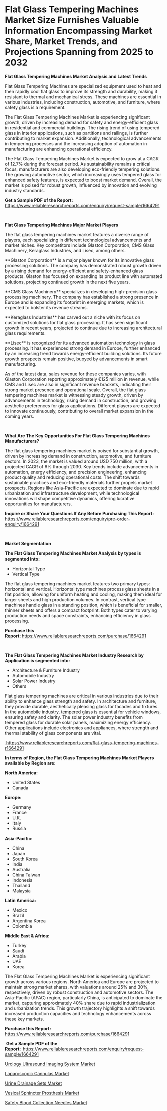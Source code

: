 <p><h1>Flat Glass Tempering Machines Market Size Furnishes Valuable Information Encompassing Market Share, Market Trends, and Projections Spanning from 2025 to 2032</h1></p><p><strong>Flat Glass Tempering Machines Market Analysis and Latest Trends</strong></p>
<p><p>Flat Glass Tempering Machines are specialized equipment used to heat and then rapidly cool flat glass to improve its strength and durability, making it resistant to thermal and mechanical stress. These machines are essential in various industries, including construction, automotive, and furniture, where safety glass is a requirement. </p><p>The Flat Glass Tempering Machines Market is experiencing significant growth, driven by increasing demand for safety and energy-efficient glass in residential and commercial buildings. The rising trend of using tempered glass in interior applications, such as partitions and railings, is further contributing to market expansion. Additionally, technological advancements in tempering processes and the increasing adoption of automation in manufacturing are enhancing operational efficiency. </p><p>The Flat Glass Tempering Machines Market is expected to grow at a CAGR of 12.7% during the forecast period. As sustainability remains a critical focus, manufacturers are also developing eco-friendly tempering solutions. The growing automotive sector, which increasingly uses tempered glass for enhanced safety features, is expected to boost market demand. Overall, the market is poised for robust growth, influenced by innovation and evolving industry standards.</p></p>
<p><strong>Get a Sample PDF of the Report:&nbsp;</strong> <a href="https://www.reliableresearchreports.com/enquiry/request-sample/1664291?utm_campaign=117&utm_medium=2&utm_source=Github&utm_content=ia&utm_term=23032025&utm_id=flat-glass-tempering-machines">https://www.reliableresearchreports.com/enquiry/request-sample/1664291</a></p>
<p>&nbsp;</p>
<p><strong>Flat Glass Tempering Machines Major Market Players</strong></p>
<p><p>The flat glass tempering machines market features a diverse range of players, each specializing in different technological advancements and market niches. Key competitors include Glaston Corporation, CMS Glass Machinery, Keraglass Industries, and Lisec, among others.</p><p>**Glaston Corporation** is a major player known for its innovative glass processing solutions. The company has demonstrated robust growth driven by a rising demand for energy-efficient and safety-enhanced glass products. Glaston has focused on expanding its product line with automated solutions, projecting continued growth in the next five years.</p><p>**CMS Glass Machinery** specializes in developing high-precision glass processing machinery. The company has established a strong presence in Europe and is expanding its footprint in emerging markets, which is expected to bolster its revenue streams.</p><p>**Keraglass Industries** has carved out a niche with its focus on customized solutions for flat glass processing. It has seen significant growth in recent years, projected to continue due to increasing architectural glass requirements.</p><p>**Lisec** is recognized for its advanced automation technology in glass processing. It has experienced strong demand in Europe, further enhanced by an increasing trend towards energy-efficient building solutions. Its future growth prospects remain positive, buoyed by advancements in smart manufacturing.</p><p>As of the latest data, sales revenue for these companies varies, with Glaston Corporation reporting approximately €125 million in revenue, while CMS and Lisec are also in significant revenue brackets, indicating their strong market presence and operational scale. Overall, the flat glass tempering machines market is witnessing steady growth, driven by advancements in technology, rising demand in construction, and growing aesthetic preferences for glass applications. Different players are expected to innovate continuously, contributing to overall market expansion in the coming years.</p></p>
<p>&nbsp;</p>
<p><strong>What Are The Key Opportunities For Flat Glass Tempering Machines Manufacturers?</strong></p>
<p><p>The flat glass tempering machines market is poised for substantial growth, driven by increasing demand in construction, automotive, and furniture sectors. In 2023, the market is valued around USD 750 million, with a projected CAGR of 6% through 2030. Key trends include advancements in automation, energy efficiency, and precision engineering, enhancing product quality and reducing operational costs. The shift towards sustainable practices and eco-friendly materials further propels market prospects. Regions like Asia-Pacific are expected to dominate due to rapid urbanization and infrastructure development, while technological innovations will shape competitive dynamics, offering lucrative opportunities for manufacturers.</p></p>
<p><strong>Inquire or Share Your Questions If Any Before Purchasing This Report:</strong> <a href="https://www.reliableresearchreports.com/enquiry/pre-order-enquiry/1664291?utm_campaign=117&utm_medium=2&utm_source=Github&utm_content=ia&utm_term=23032025&utm_id=flat-glass-tempering-machines">https://www.reliableresearchreports.com/enquiry/pre-order-enquiry/1664291</a></p>
<p>&nbsp;</p>
<p><strong>Market Segmentation</strong></p>
<p><strong>The Flat Glass Tempering Machines Market Analysis by types is segmented into:</strong></p>
<p><ul><li>Horizontal Type</li><li>Vertical Type</li></ul></p>
<p><p>The flat glass tempering machines market features two primary types: horizontal and vertical. Horizontal type machines process glass sheets in a flat position, allowing for uniform heating and cooling, making them ideal for larger sheets and high production volumes. In contrast, vertical type machines handle glass in a standing position, which is beneficial for smaller, thinner sheets and offers a compact footprint. Both types cater to varying production needs and space constraints, enhancing efficiency in glass processing.</p></p>
<p><strong>Purchase this Report:&nbsp;</strong><a href="https://www.reliableresearchreports.com/purchase/1664291?utm_campaign=117&utm_medium=2&utm_source=Github&utm_content=ia&utm_term=23032025&utm_id=flat-glass-tempering-machines">https://www.reliableresearchreports.com/purchase/1664291</a></p>
<p>&nbsp;</p>
<p><strong>The Flat Glass Tempering Machines Market Industry Research by Application is segmented into:</strong></p>
<p><ul><li>Architecture & Furniture Industry</li><li>Automobile Industry</li><li>Solar Power Industry</li><li>Others</li></ul></p>
<p><p>Flat glass tempering machines are critical in various industries due to their ability to enhance glass strength and safety. In architecture and furniture, they provide durable, aesthetically pleasing glass for facades and fixtures. In the automobile industry, tempered glass is essential for vehicle windows, ensuring safety and clarity. The solar power industry benefits from tempered glass for durable solar panels, maximizing energy efficiency. Other applications include electronics and appliances, where strength and thermal stability of glass components are vital.</p></p>
<p><a href="https://www.reliableresearchreports.com/flat-glass-tempering-machines-r1664291?utm_campaign=117&utm_medium=2&utm_source=Github&utm_content=ia&utm_term=23032025&utm_id=flat-glass-tempering-machines">&nbsp;https://www.reliableresearchreports.com/flat-glass-tempering-machines-r1664291</a></p>
<p><strong>In terms of Region, the Flat Glass Tempering Machines Market Players available by Region are:</strong></p>
<p>
    <p> <strong> North America: </strong>
        <ul>
            <li>United States</li>
            <li>Canada</li>
        </ul>
        </p> 
    <p> <strong> Europe: </strong>
        <ul>
            <li>Germany</li>
            <li>France</li>
            <li>U.K.</li>
            <li>Italy</li>
            <li>Russia</li>
        </ul>
        </p> 
    <p> <strong> Asia-Pacific: </strong>
        <ul>
            <li>China</li>
            <li>Japan</li>
            <li>South Korea</li>
            <li>India</li>
            <li>Australia</li>
            <li>China Taiwan</li>
            <li>Indonesia</li>
            <li>Thailand</li>
            <li>Malaysia</li>
        </ul>
        </p> 
    <p> <strong> Latin America: </strong>
        <ul>
            <li>Mexico</li>
            <li>Brazil</li>
            <li>Argentina Korea</li>
            <li>Colombia</li>
        </ul>
        </p> 
    <p> <strong> Middle East & Africa: </strong>
        <ul>
            <li>Turkey</li>
            <li>Saudi</li>
            <li>Arabia</li>
            <li>UAE</li>
            <li>Korea</li>
        </ul>
    </p>
    </p>
<p><p>The Flat Glass Tempering Machines Market is experiencing significant growth across various regions. North America and Europe are projected to maintain strong market shares, with valuations around 25% and 30%, respectively, driven by robust construction and automotive sectors. The Asia-Pacific (APAC) region, particularly China, is anticipated to dominate the market, capturing approximately 40% share due to rapid industrialization and urbanization trends. This growth trajectory highlights a shift towards increased production capacities and technology enhancements across these key markets.</p></p>
<p><strong>Purchase this Report: </strong><a href="https://www.reliableresearchreports.com/purchase/1664291?utm_campaign=117&utm_medium=2&utm_source=Github&utm_content=ia&utm_term=23032025&utm_id=flat-glass-tempering-machines">https://www.reliableresearchreports.com/purchase/1664291</a></p>
<p>&nbsp;<strong>Get a Sample PDF of the Report:&nbsp;&nbsp;</strong><a href="https://www.reliableresearchreports.com/enquiry/request-sample/1664291?utm_campaign=117&utm_medium=2&utm_source=Github&utm_content=ia&utm_term=23032025&utm_id=flat-glass-tempering-machines">https://www.reliableresearchreports.com/enquiry/request-sample/1664291</a></p>
<p><strong></strong></p>
<p><p><a href="https://github.com/ceneabiruk11/Market-Research-Report-List-1/blob/main/urology-ultrasound-imaging-system-market.md?utm_campaign=117&utm_medium=2&utm_source=Github&utm_content=ia&utm_term=23032025&utm_id=flat-glass-tempering-machines">Urology Ultrasound Imaging System Market</a></p><p><a href="https://github.com/avikalitesjj/Market-Research-Report-List-1/blob/main/laparoscopic-cannulas-market.md?utm_campaign=117&utm_medium=2&utm_source=Github&utm_content=ia&utm_term=23032025&utm_id=flat-glass-tempering-machines">Laparoscopic Cannulas Market</a></p><p><a href="https://github.com/nkomdaumis16/Market-Research-Report-List-1/blob/main/urine-drainage-sets-market.md?utm_campaign=117&utm_medium=2&utm_source=Github&utm_content=ia&utm_term=23032025&utm_id=flat-glass-tempering-machines">Urine Drainage Sets Market</a></p><p><a href="https://github.com/amramcocosxa/Market-Research-Report-List-1/blob/main/vesical-sphincter-prosthesis-market.md?utm_campaign=117&utm_medium=2&utm_source=Github&utm_content=ia&utm_term=23032025&utm_id=flat-glass-tempering-machines">Vesical Sphincter Prosthesis Market</a></p><p><a href="https://github.com/pomasifilo/Market-Research-Report-List-1/blob/main/safety-blood-collection-needles-market.md?utm_campaign=117&utm_medium=2&utm_source=Github&utm_content=ia&utm_term=23032025&utm_id=flat-glass-tempering-machines">Safety Blood Collection Needles Market</a></p></p>